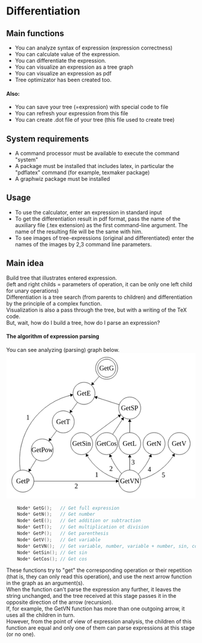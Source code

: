 # Differentiation
## Main functions
+ You can analyze syntax of expression (expression correctness)
+ You can calculate value of the expression.
+ You can differentiate the expression.
+ You can visualize an expression as a tree graph
+ You can visualize an expression as pdf
+ Tree optimizator has been created too.

#### Also:
+ You can save your tree (=expression) with special code to file
+ You can refresh your expression from this file
+ You can create .dot file of your tree (this file used to create tree)

## System requirements
+ A command processor must be available to execute the command "system"
+ A package must be installed that includes latex, in particular the "pdflatex" command (for example, texmaker package)
+ A graphwiz package must be installed

## Usage
+ To use the calculator, enter an expression in standard input
+ To get the differentiation result in pdf format, pass the name of the auxiliary file (.tex extension) as the first command-line argument. The name of the resulting file will be the same with him.
+ To see images of tree-expressions (original and differentiated) enter the names of the images by 2,3 command line parameters.

## Main idea
Build tree that illustrates entered expression.  
(left and right childs = parameters of operation, it can be only one left child for unary operations)  
Differentiation is a tree search (from parents to children) and differentiation by the principle of a complex function.  
Visualization is also a pass through the tree, but with a writing of the TeX code.  
But, wait, how do I build a tree, how do I parse an expression?  
#### The algorithm of expression parsing
You can see analyzing (parsing) graph below.  
![Logo](AnalyzerGraph.png)
```cpp
    Node* GetG();   // Get full expression
    Node* GetN();   // Get number
    Node* GetE();   // Get addition or subtraction
    Node* GetT();   // Get multiplication ot division
    Node* GetP();   // Get parenthesis
    Node* GetV();   // Get variable
    Node* GetVN();  // Get variable, number, variable + number, sin, cos, ln
    Node* GetSin(); // Get sin
    Node* GetCos(); // Get cos
```
These functions try to "get" the corresponding operation or their repetition (that is, they can only read this operation), and use the next arrow function in the graph as an argument(s).  
When the function can't parse the expression any further, it leaves the string unchanged, and the tree received at this stage passes it in the opposite direction of the arrow (recursion).  
If, for example, the GetVN function has more than one outgoing arrow, it uses all the children in turn.  
However, from the point of view of expression analysis, the children of this function are equal and only one of them can parse expressions at this stage (or no one).
